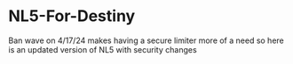 # NL5-For-Destiny
Ban wave on 4/17/24 makes having a secure limiter more of a need so here is an updated version of NL5 with security changes
